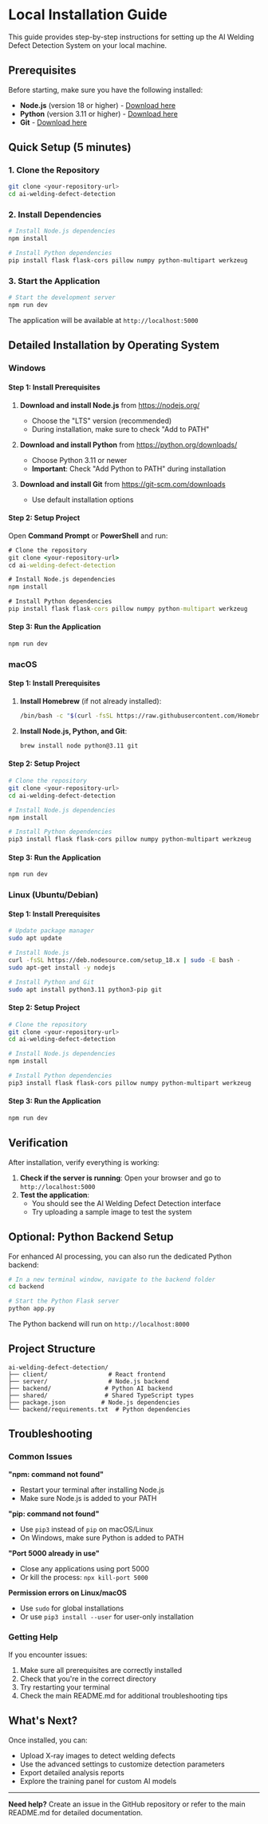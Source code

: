 # Local Installation Guide

This guide provides step-by-step instructions for setting up the AI Welding Defect Detection System on your local machine.

## Prerequisites

Before starting, make sure you have the following installed:

- **Node.js** (version 18 or higher) - [Download here](https://nodejs.org/)
- **Python** (version 3.11 or higher) - [Download here](https://python.org/downloads/)
- **Git** - [Download here](https://git-scm.com/downloads)

## Quick Setup (5 minutes)

### 1. Clone the Repository

```bash
git clone <your-repository-url>
cd ai-welding-defect-detection
```

### 2. Install Dependencies

```bash
# Install Node.js dependencies
npm install

# Install Python dependencies  
pip install flask flask-cors pillow numpy python-multipart werkzeug
```

### 3. Start the Application

```bash
# Start the development server
npm run dev
```

The application will be available at `http://localhost:5000`

## Detailed Installation by Operating System

### Windows

#### Step 1: Install Prerequisites
1. **Download and install Node.js** from https://nodejs.org/
   - Choose the "LTS" version (recommended)
   - During installation, make sure to check "Add to PATH"

2. **Download and install Python** from https://python.org/downloads/
   - Choose Python 3.11 or newer
   - **Important**: Check "Add Python to PATH" during installation

3. **Download and install Git** from https://git-scm.com/downloads
   - Use default installation options

#### Step 2: Setup Project
Open **Command Prompt** or **PowerShell** and run:

```cmd
# Clone the repository
git clone <your-repository-url>
cd ai-welding-defect-detection

# Install Node.js dependencies
npm install

# Install Python dependencies
pip install flask flask-cors pillow numpy python-multipart werkzeug
```

#### Step 3: Run the Application
```cmd
npm run dev
```

### macOS

#### Step 1: Install Prerequisites
1. **Install Homebrew** (if not already installed):
   ```bash
   /bin/bash -c "$(curl -fsSL https://raw.githubusercontent.com/Homebrew/install/HEAD/install.sh)"
   ```

2. **Install Node.js, Python, and Git**:
   ```bash
   brew install node python@3.11 git
   ```

#### Step 2: Setup Project
```bash
# Clone the repository
git clone <your-repository-url>
cd ai-welding-defect-detection

# Install Node.js dependencies
npm install

# Install Python dependencies
pip3 install flask flask-cors pillow numpy python-multipart werkzeug
```

#### Step 3: Run the Application
```bash
npm run dev
```

### Linux (Ubuntu/Debian)

#### Step 1: Install Prerequisites
```bash
# Update package manager
sudo apt update

# Install Node.js
curl -fsSL https://deb.nodesource.com/setup_18.x | sudo -E bash -
sudo apt-get install -y nodejs

# Install Python and Git
sudo apt install python3.11 python3-pip git
```

#### Step 2: Setup Project
```bash
# Clone the repository
git clone <your-repository-url>
cd ai-welding-defect-detection

# Install Node.js dependencies
npm install

# Install Python dependencies
pip3 install flask flask-cors pillow numpy python-multipart werkzeug
```

#### Step 3: Run the Application
```bash
npm run dev
```

## Verification

After installation, verify everything is working:

1. **Check if the server is running**: Open your browser and go to `http://localhost:5000`
2. **Test the application**: 
   - You should see the AI Welding Defect Detection interface
   - Try uploading a sample image to test the system

## Optional: Python Backend Setup

For enhanced AI processing, you can also run the dedicated Python backend:

```bash
# In a new terminal window, navigate to the backend folder
cd backend

# Start the Python Flask server
python app.py
```

The Python backend will run on `http://localhost:8000`

## Project Structure

```
ai-welding-defect-detection/
├── client/                 # React frontend
├── server/                 # Node.js backend
├── backend/               # Python AI backend
├── shared/                # Shared TypeScript types
├── package.json          # Node.js dependencies
└── backend/requirements.txt  # Python dependencies
```

## Troubleshooting

### Common Issues

**"npm: command not found"**
- Restart your terminal after installing Node.js
- Make sure Node.js is added to your PATH

**"pip: command not found"**
- Use `pip3` instead of `pip` on macOS/Linux
- On Windows, make sure Python is added to PATH

**"Port 5000 already in use"**
- Close any applications using port 5000
- Or kill the process: `npx kill-port 5000`

**Permission errors on Linux/macOS**
- Use `sudo` for global installations
- Or use `pip3 install --user` for user-only installation

### Getting Help

If you encounter issues:
1. Make sure all prerequisites are correctly installed
2. Check that you're in the correct directory
3. Try restarting your terminal
4. Check the main README.md for additional troubleshooting tips

## What's Next?

Once installed, you can:
- Upload X-ray images to detect welding defects
- Use the advanced settings to customize detection parameters
- Export detailed analysis reports
- Explore the training panel for custom AI models

---

**Need help?** Create an issue in the GitHub repository or refer to the main README.md for detailed documentation.